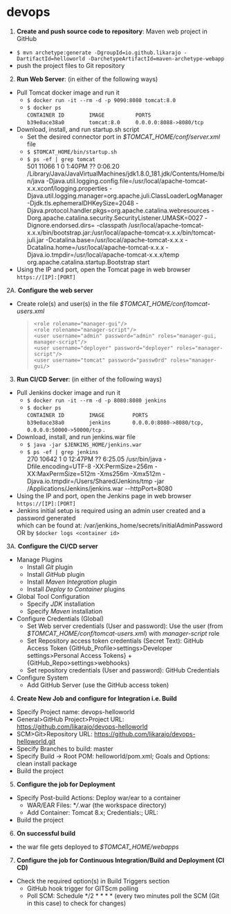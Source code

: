 # devops
1. **Create and push source code to repository**: Maven web project in GitHub
* `$ mvn archetype:generate -DgroupId=io.github.likarajo -DartifactId=helloworld -DarchetypeArtifactId=maven-archetype-webapp`
* push the project files to Git repository

2. **Run Web Server**: (in either of the following ways)
* Pull Tomcat docker image and run it
  * `$ docker run -it --rm -d -p 9090:8080 tomcat:8.0`
  * `$ docker ps`  
  `CONTAINER ID        IMAGE          PORTS`  
  `b39e0ace38a0        tomcat:8.0     0.0.0.0:8088->8080/tcp`
* Download, install, and run startup.sh script
  * Set the desired connector port in *$TOMCAT_HOME/conf/server.xml* file
  * `$ $TOMCAT_HOME/bin/startup.sh`
  * `$ ps -ef | grep tomcat`  
 501 11066     1   0  1:40PM ??         0:06.20 /Library/Java/JavaVirtualMachines/jdk1.8.0_181.jdk/Contents/Home/bin/java -Djava.util.logging.config.file=/usr/local/apache-tomcat-x.x.xconf/logging.properties -Djava.util.logging.manager=org.apache.juli.ClassLoaderLogManager -Djdk.tls.ephemeralDHKeySize=2048 -Djava.protocol.handler.pkgs=org.apache.catalina.webresources -Dorg.apache.catalina.security.SecurityListener.UMASK=0027 -Dignore.endorsed.dirs= -classpath /usr/local/apache-tomcat-x.x.x/bin/bootstrap.jar:/usr/local/apache-tomcat-x.x.x/bin/tomcat-juli.jar -Dcatalina.base=/usr/local/apache-tomcat-x.x.x -Dcatalina.home=/usr/local/apache-tomcat-x.x.x -Djava.io.tmpdir=/usr/local/apache-tomcat-x.x.x/temp org.apache.catalina.startup.Bootstrap start 
* Using the IP and port, open the Tomcat page in web browser  
`https://[IP]:[PORT]`

2A. **Configure the web server**
* Create role(s) and user(s) in the file *$TOMCAT_HOME/conf/tomcat-users.xml*  
  >`<role rolename="manager-gui"/>`  
  `<role rolename="manager-script"/>`  
  `<user username="admin" password="admin" roles="manager-gui, manager-script"/>`  
  `<user username="deployer" password="deployer" roles="manager-script"/>`  
  `<user username="tomcat" password="passw0rd" roles="manager-gui/>`

3. **Run CI/CD Server**: (in either of the following ways)
* Pull Jenkins docker image and run it
  * `$ docker run -it --rm -d -p 8080:8080 jenkins`    
  * `$ docker ps`  
  `CONTAINER ID        IMAGE         PORTS`  
  `b39e0ace38a0        jenkins       0.0.0.0:8080->8080/tcp, 0.0.0.0:50000->50000/tcp` . 
* Download, install, and run jenkins.war file
  * `$ java -jar $JENKINS_HOME/jenkins.war`
  * `$ ps -ef | grep jenkins`  
270 10642     1   0 12:47PM ??         6:25.05 /usr/bin/java -Dfile.encoding=UTF-8 -XX:PermSize=256m -XX:MaxPermSize=512m -Xms256m -Xmx512m -Djava.io.tmpdir=/Users/Shared/Jenkins/tmp -jar /Applications/Jenkins/jenkins.war --httpPort=8080
* Using the IP and port, open the Jenkins page in web browser    
`https://[IP]:[PORT]`
* Jenkins initial setup is required using an admin user created and a password generated   
which can be found at: /var/jenkins_home/secrets/initialAdminPassword OR by `$docker logs <container id>` 

3A. **Configure the CI/CD server**
* Manage Plugins
  * Install *Git* plugin
  * Install *GitHub* plugin
  * Install *Maven Integration* plugin
  * Install *Deploy to Container* plugins
* Global Tool Configuration
  * Specify *JDK* installation
  * Specify *Maven* installation
* Configure Credentials (Global)
  * Set Web server credentials (User and password): Use the user (from *$TOMCAT_HOME/conf/tomcat-users.xml*) with *manager-script* role
  * Set Repository access token credentials (Secret Text): GitHub Access Token {GitHub_Profile>settings>Developer settings>Personal Access Tokens} + {GitHub_Repo>settings>webhooks}
  * Set repository credentials (User and password): GitHub Credentials
* Configure System
  * Add GitHub Server (use the GitHub access token)

4. **Create New Job and configure for Integration i.e. Build**
* Specify Project name: devops-helloworld
* General>GitHub Project>Project URL: https://github.com/likarajo/devops-helloworld
* SCM>Git>Repository URL: https://github.com/likarajo/devops-helloworld.git
* Specify Branches to build: master
* Specify Build -> Root POM: helloworld/pom.xml; Goals and Options: clean install package
* Build the project

5. **Configure the job for Deployment**
* Specify Post-build Actions: Deploy war/ear to a container
  * WAR/EAR Files: \**/*.war (the workspace directory)
  * Add Container: Tomcat 8.x; Credentials:<of manager-script user>; URL:<ip and port>
* Build the project
 
6. **On successful build**
* the war file gets deployed to *$TOMCAT_HOME/webapps*

7. **Configure the job for Continuous Integration/Build and Deployment (CI CD)**
* Check the required option(s) in Build Triggers section
  * GitHub hook trigger for GITScm polling
  * Poll SCM: Schedule \*/2 \* \* \* \* (every two minutes poll the SCM (Git in this case) to check for changes)

 




